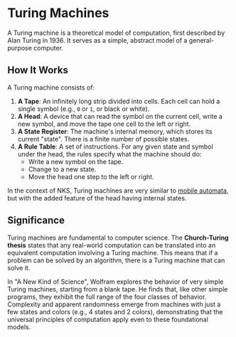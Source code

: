 # Turing Machines

A Turing machine is a theoretical model of computation, first described by Alan Turing in 1936. It serves as a simple, abstract model of a general-purpose computer.

## How It Works

A Turing machine consists of:

1.  **A Tape**: An infinitely long strip divided into cells. Each cell can hold a single symbol (e.g., `0` or `1`, or black or white).
2.  **A Head**: A device that can read the symbol on the current cell, write a new symbol, and move the tape one cell to the left or right.
3.  **A State Register**: The machine's internal memory, which stores its current "state". There is a finite number of possible states.
4.  **A Rule Table**: A set of instructions. For any given state and symbol under the head, the rules specify what the machine should do:
    *   Write a new symbol on the tape.
    *   Change to a new state.
    *   Move the head one step to the left or right.

In the context of NKS, Turing machines are very similar to [mobile automata](annotation:mobile-automata), but with the added feature of the head having internal states.

## Significance

Turing machines are fundamental to computer science. The **Church-Turing thesis** states that any real-world computation can be translated into an equivalent computation involving a Turing machine. This means that if a problem can be solved by an algorithm, there is a Turing machine that can solve it.

In "A New Kind of Science", Wolfram explores the behavior of very simple Turing machines, starting from a blank tape. He finds that, like other simple programs, they exhibit the full range of the four classes of behavior. Complexity and apparent randomness emerge from machines with just a few states and colors (e.g., 4 states and 2 colors), demonstrating that the universal principles of computation apply even to these foundational models.